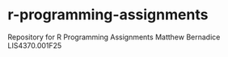 # r-programming-assignments
Repository for R Programming Assignments
Matthew Bernadice
LIS4370.001F25
